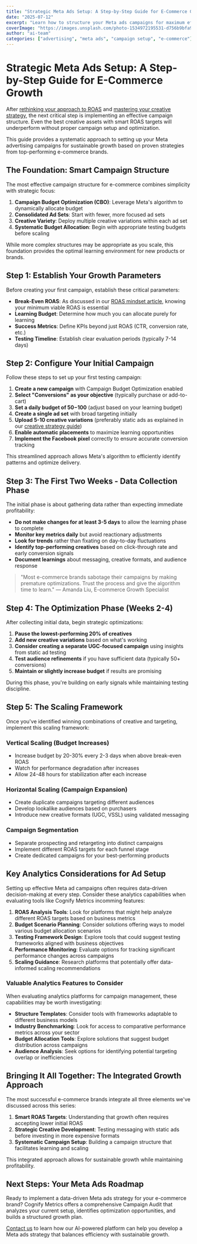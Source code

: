 ```yaml
---
title: "Strategic Meta Ads Setup: A Step-by-Step Guide for E-Commerce Growth"
date: "2025-07-12"
excerpt: "Learn how to structure your Meta ads campaigns for maximum efficiency and scale, building on smart ROAS strategies and creative optimization approaches."
coverImage: "https://images.unsplash.com/photo-1534972195531-d756b9bfa9f2?ixlib=rb-4.0.3&auto=format&fit=crop&w=1600&h=800&q=80"
author: "ai-team"
categories: ["advertising", "meta ads", "campaign setup", "e-commerce"]
---
```


# Strategic Meta Ads Setup: A Step-by-Step Guide for E-Commerce Growth

After [rethinking your approach to ROAS](/blog/rethinking-roas-why-obsessing-over-high-returns-might-be-killing-your-growth) and [mastering your creative strategy](/blog/mastering-ad-creatives-ugc-static-vssl-strategies-for-e-commerce-growth), the next critical step is implementing an effective campaign structure. Even the best creative assets with smart ROAS targets will underperform without proper campaign setup and optimization.

This guide provides a systematic approach to setting up your Meta advertising campaigns for sustainable growth based on proven strategies from top-performing e-commerce brands.

## The Foundation: Smart Campaign Structure

The most effective campaign structure for e-commerce combines simplicity with strategic focus:

1. **Campaign Budget Optimization (CBO)**: Leverage Meta's algorithm to dynamically allocate budget
2. **Consolidated Ad Sets**: Start with fewer, more focused ad sets
3. **Creative Variety**: Deploy multiple creative variations within each ad set
4. **Systematic Budget Allocation**: Begin with appropriate testing budgets before scaling

While more complex structures may be appropriate as you scale, this foundation provides the optimal learning environment for new products or brands.

## Step 1: Establish Your Growth Parameters

Before creating your first campaign, establish these critical parameters:

- **Break-Even ROAS**: As discussed in our [ROAS mindset article](/blog/rethinking-roas-why-obsessing-over-high-returns-might-be-killing-your-growth), knowing your minimum viable ROAS is essential
- **Learning Budget**: Determine how much you can allocate purely for learning
- **Success Metrics**: Define KPIs beyond just ROAS (CTR, conversion rate, etc.)
- **Testing Timeline**: Establish clear evaluation periods (typically 7-14 days)

## Step 2: Configure Your Initial Campaign

Follow these steps to set up your first testing campaign:

1. **Create a new campaign** with Campaign Budget Optimization enabled
2. **Select "Conversions" as your objective** (typically purchase or add-to-cart)
3. **Set a daily budget of $50-$100** (adjust based on your learning budget)
4. **Create a single ad set** with broad targeting initially
5. **Upload 5-10 creative variations** (preferably static ads as explained in our [creative strategy guide](/blog/mastering-ad-creatives-ugc-static-vssl-strategies-for-e-commerce-growth))
6. **Enable automatic placements** to maximize learning opportunities
7. **Implement the Facebook pixel** correctly to ensure accurate conversion tracking

This streamlined approach allows Meta's algorithm to efficiently identify patterns and optimize delivery.

## Step 3: The First Two Weeks - Data Collection Phase

The initial phase is about gathering data rather than expecting immediate profitability:

- **Do not make changes for at least 3-5 days** to allow the learning phase to complete
- **Monitor key metrics daily** but avoid reactionary adjustments
- **Look for trends** rather than fixating on day-to-day fluctuations
- **Identify top-performing creatives** based on click-through rate and early conversion signals
- **Document learnings** about messaging, creative formats, and audience response

> "Most e-commerce brands sabotage their campaigns by making premature optimizations. Trust the process and give the algorithm time to learn." — Amanda Liu, E-commerce Growth Specialist

## Step 4: The Optimization Phase (Weeks 2-4)

After collecting initial data, begin strategic optimizations:

1. **Pause the lowest-performing 20% of creatives**
2. **Add new creative variations** based on what's working
3. **Consider creating a separate UGC-focused campaign** using insights from static ad testing
4. **Test audience refinements** if you have sufficient data (typically 50+ conversions)
5. **Maintain or slightly increase budget** if results are promising

During this phase, you're building on early signals while maintaining testing discipline.

## Step 5: The Scaling Framework

Once you've identified winning combinations of creative and targeting, implement this scaling framework:

### Vertical Scaling (Budget Increases)
- Increase budget by 20-30% every 2-3 days when above break-even ROAS
- Watch for performance degradation after increases
- Allow 24-48 hours for stabilization after each increase

### Horizontal Scaling (Campaign Expansion)
- Create duplicate campaigns targeting different audiences
- Develop lookalike audiences based on purchasers
- Introduce new creative formats (UGC, VSSL) using validated messaging

### Campaign Segmentation
- Separate prospecting and retargeting into distinct campaigns
- Implement different ROAS targets for each funnel stage
- Create dedicated campaigns for your best-performing products

## Key Analytics Considerations for Ad Setup

Setting up effective Meta ad campaigns often requires data-driven decision-making at every step. Consider these analytics capabilities when evaluating tools like Cognify Metrics incomming features:

1. **ROAS Analysis Tools**: Look for platforms that might help analyze different ROAS targets based on business metrics
2. **Budget Scenario Planning**: Consider solutions offering ways to model various budget allocation scenarios
3. **Testing Framework Design**: Explore tools that could suggest testing frameworks aligned with business objectives
4. **Performance Monitoring**: Evaluate options for tracking significant performance changes across campaigns
5. **Scaling Guidance**: Research platforms that potentially offer data-informed scaling recommendations

### Valuable Analytics Features to Consider

When evaluating analytics platforms for campaign management, these capabilities may be worth investigating:

- **Structure Templates**: Consider tools with frameworks adaptable to different business models
- **Industry Benchmarking**: Look for access to comparative performance metrics across your sector
- **Budget Allocation Tools**: Explore solutions that suggest budget distribution across campaigns
- **Audience Analysis**: Seek options for identifying potential targeting overlap or inefficiencies

## Bringing It All Together: The Integrated Growth Approach

The most successful e-commerce brands integrate all three elements we've discussed across this series:

1. **Smart ROAS Targets**: Understanding that growth often requires accepting lower initial ROAS
2. **Strategic Creative Development**: Testing messaging with static ads before investing in more expensive formats
3. **Systematic Campaign Setup**: Building a campaign structure that facilitates learning and scaling

This integrated approach allows for sustainable growth while maintaining profitability.

## Next Steps: Your Meta Ads Roadmap

Ready to implement a data-driven Meta ads strategy for your e-commerce brand? Cognify Metrics offers a comprehensive Campaign Audit that analyzes your current setup, identifies optimization opportunities, and builds a structured growth plan.

[Contact us](/contact) to learn how our AI-powered platform can help you develop a Meta ads strategy that balances efficiency with sustainable growth. 